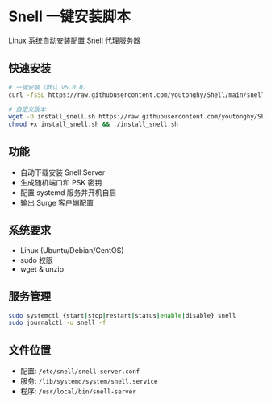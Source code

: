 # Snell 一键安装脚本

Linux 系统自动安装配置 Snell 代理服务器

## 快速安装
```bash
# 一键安装（默认 v5.0.0）
curl -fsSL https://raw.githubusercontent.com/youtonghy/Shell/main/snell/install_snell.sh | bash

# 自定义版本
wget -O install_snell.sh https://raw.githubusercontent.com/youtonghy/Shell/main/snell/install_snell.sh
chmod +x install_snell.sh && ./install_snell.sh
```

## 功能
- 自动下载安装 Snell Server
- 生成随机端口和 PSK 密钥  
- 配置 systemd 服务并开机自启
- 输出 Surge 客户端配置

## 系统要求
- Linux (Ubuntu/Debian/CentOS)
- sudo 权限
- wget & unzip

## 服务管理
```bash
sudo systemctl {start|stop|restart|status|enable|disable} snell
sudo journalctl -u snell -f
```

## 文件位置
- 配置: `/etc/snell/snell-server.conf`
- 服务: `/lib/systemd/system/snell.service`
- 程序: `/usr/local/bin/snell-server`